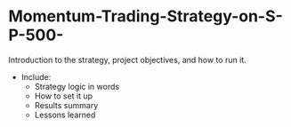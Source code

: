 # Momentum-Trading-Strategy-on-S-P-500- 

Introduction to the strategy, project objectives, and how to run it.
- Include:
    - Strategy logic in words
    - How to set it up
    - Results summary
    - Lessons learned